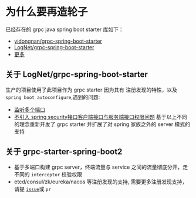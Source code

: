 # 为什么要再造轮子

已经存在的 grpc java spring boot starter 库如下：

+ [yidongnan/grpc-spring-boot-starter](https://github.com/yidongnan/grpc-spring-boot-starter)
+ [LogNet/grpc-spring-boot-starter](https://github.com/LogNet/grpc-spring-boot-starter)
+ [更多](https://github.com/search?q=grpc+starter)

## 关于 LogNet/grpc-spring-boot-starter

生产的项目使用了此项目作为 grpc starter 因为其有 注册发现的特性，以及 `spring boot autoconfigure`,遇到的问题:

+ [监听多个端口](https://github.com/LogNet/grpc-spring-boot-starter/issues/174)
+ [不引入 spring security接口客户端接口与服务端接口权限问题](https://github.com/LogNet/grpc-spring-boot-starter/issues/213)
  基于以上不同的理念重新开发了 grpc starter 并扩展了对 spring 家族之外的 server 模式的支持

## 关于 grpc-starter-spring-boot2

+ 基于多端口构建 grpc server，终端流量与 service 之间的流量彻底分开，走不同的 `interceptor` 校验权限
+ etcd/consul/zk/eureka/nacos 等注册发现的支持,
  需要更多注册发现支持，请提 [`issue`](https://github.com/jojoti/experiment-jvm/issues/new)或 `pr`